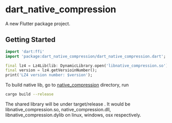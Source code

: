 # dart_native_compression

A new Flutter package project.

## Getting Started

```dart
import 'dart:ffi'
import 'package:dart_native_compression/dart_native_compression.dart';

final lz4 = Lz4Lib(lib: DynamicLibrary.open('libnative_compression.so'));
final version = lz4.getVersioinNumber();
print('LZ4 version number: $version');
```

To build native lib, go to [native_compression](https://github.com/hanabi1224/flutter_native_extensions/tree/master/src/compression/native_compression) directory, run
```bash
cargo build --release
```
The shared library will be under target/release . It would be libnative_compression.so, native_compression.dll, libnative_compression.dylib on linux, windows, osx respectively.
